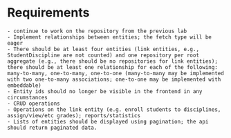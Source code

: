 # Requirements


    - continue to work on the repository from the previous lab
    - Implement relationships between entities; the fetch type will be eager 
    - There should be at least four entities (link entities, e.g., StudentDiscipline are not counted) and one repository per root aggregate (e.g., there should be no repositories for link entities); there should be at least one relationship for each of the following: many-to-many, one-to-many, one-to-one (many-to-many may be implemented with two one-to-many associations; one-to-one may be implemented with embeddable)
    - Entity ids should no longer be visible in the frontend in any circumstances
    - CRUD operations
    - Operations on the link entity (e.g. enroll students to disciplines, assign/view/etc grades); reports/statistics
    - Lists of entities should be displayed using pagination; the api should return paginated data.
